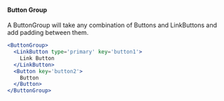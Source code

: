 #### Button Group
A ButtonGroup will take any combination of Buttons and LinkButtons and add padding between them.
```jsx
<ButtonGroup>
  <LinkButton type='primary' key='button1'>
    Link Button
  </LinkButton>
  <Button key='button2'>
    Button
  </Button>
</ButtonGroup>
```
